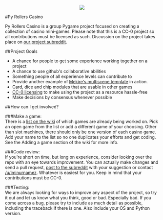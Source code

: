 <p align="center"><img src="http://i1192.photobucket.com/albums/aa340/Mekire/logo_horiz_small.gif~original"/></p>  
 
#Py Rollers Casino

Py Rollers Casino is a group Pygame project focused on creating a collection of casino mini-games.  Please note that this is a CC-0 project so all contributions must be licensed as such.  Discussion on the project takes place on [our project subreddit](http://www.reddit.com/r/PyRollersCasino/).

##Project Goals  

* A chance for people to get some experience working together on a project
* A chance to use github's collaborative abilities
* Something people of all experience levels can contribute to
* Provide another example of [Mekire's multiscene template](https://github.com/Mekire/pygame-mutiscene-template-with-movie) in action.
* Card, dice and chip modules that are usable in other games
* [CC-0 licensing](http://creativecommons.org/about/cc0) to make using the project as a resource hassle-free
* Make decisions by consensus whenever possible

##How can I get involved?  

###Make a game:  
There is a [list on the wiki](http://www.reddit.com/r/PyRollersCasino/wiki/index) of which games are already being worked on. Pick an open game from the list or add a different game of your choosing. Other than slot machines, there should only be one version of each casino game. Add your name to the list so no one duplicates your efforts and get coding. See the Adding a game section of the wiki for more info.

###Code review:  
If you're short on time, but long on experience, consider looking over the repo with an eye towards improvement. You can actually make changes and send a pull request, [post to the subreddit](http://www.reddit.com/r/PyRollersCasino/) with your suggestion or contact [/u/iminurnamez](http://www.reddit.com/user/iminurnamez). Whatever is easiest for you. Keep in mind that your contributions must be CC-0.

###Testing:  
We are always looking for ways to improve any aspect of the project, so try it out and let us know what you think, good or bad. Especially bad. If you come across a bug, please try to include as much detail as possible, including the traceback if there is one. Also include your OS and Python version.